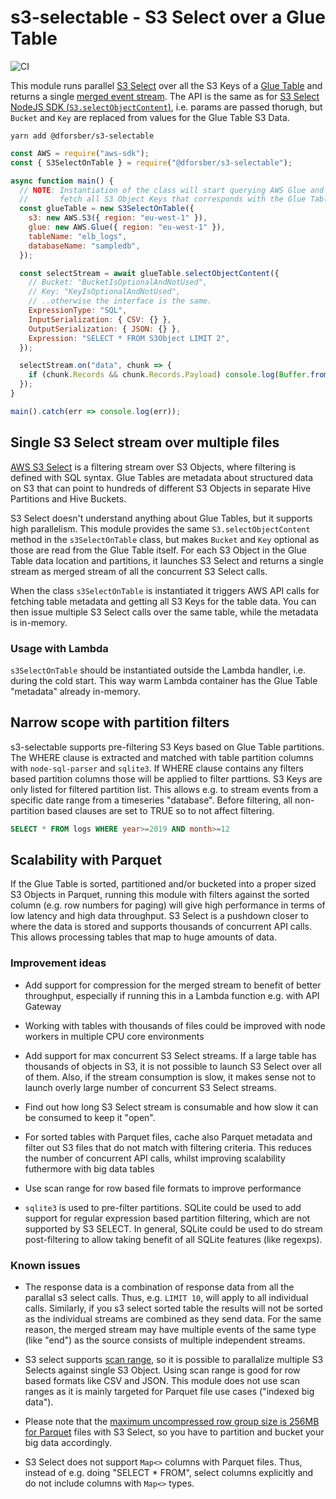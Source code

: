 # s3-selectable - S3 Select over a Glue Table

![CI](https://github.com/dforsber/s3-selectable/workflows/CI/badge.svg?branch=master)

This module runs parallel [S3 Select](https://aws.amazon.com/blogs/developer/introducing-support-for-amazon-s3-select-in-the-aws-sdk-for-javascript/) over all the S3 Keys of a [Glue Table](https://docs.aws.amazon.com/glue/latest/dg/tables-described.html) and returns a single [merged event stream](https://github.com/grncdr/merge-stream). The API is the same as for [S3 Select NodeJS SDK (`S3.selectObjectContent`)](https://docs.aws.amazon.com/AWSJavaScriptSDK/latest/AWS/S3.html#selectObjectContent-property), i.e. params are passed thorugh, but `Bucket` and `Key` are replaced from values for the Glue Table S3 Data.

```shell
yarn add @dforsber/s3-selectable
```

```javascript
const AWS = require("aws-sdk");
const { S3SelectOnTable } = require("@dforsber/s3-selectable");

async function main() {
  // NOTE: Instantiation of the class will start querying AWS Glue and S3 to
  //       fetch all S3 Object Keys that corresponds with the Glue Table data.
  const glueTable = new S3SelectOnTable({
    s3: new AWS.S3({ region: "eu-west-1" }),
    glue: new AWS.Glue({ region: "eu-west-1" }),
    tableName: "elb_logs",
    databaseName: "sampledb",
  });

  const selectStream = await glueTable.selectObjectContent({
    // Bucket: "BucketIsOptionalAndNotUsed",
    // Key: "KeyIsOptionalAndNotUsed",
    // ..otherwise the interface is the same.
    ExpressionType: "SQL",
    InputSerialization: { CSV: {} },
    OutputSerialization: { JSON: {} },
    Expression: "SELECT * FROM S3Object LIMIT 2",
  });

  selectStream.on("data", chunk => {
    if (chunk.Records && chunk.Records.Payload) console.log(Buffer.from(chunk.Records.Payload).toString());
  });
}

main().catch(err => console.log(err));
```

## Single S3 Select stream over multiple files

[AWS S3 Select](https://docs.aws.amazon.com/AmazonS3/latest/API/API_SelectObjectContent.html) is a filtering stream over S3 Objects, where filtering is defined with SQL syntax. Glue Tables are metadata about structured data on S3 that can point to hundreds of different S3 Objects in separate Hive Partitions and Hive Buckets.

S3 Select doesn't understand anything about Glue Tables, but it supports high parallelism. This module provides the same `S3.selectObjectContent` method in the `s3SelectOnTable` class, but makes `Bucket` and `Key` optional as those are read from the Glue Table itself. For each S3 Object in the Glue Table data location and partitions, it launches S3 Select and returns a single stream as merged stream of all the concurrent S3 Select calls.

When the class `s3SelectOnTable` is instantiated it triggers AWS API calls for fetching table metadata and getting all S3 Keys for the table data. You can then issue multiple S3 Select calls over the same table, while the metadata is in-memory.

### Usage with Lambda

`s3SelectOnTable` should be instantiated outside the Lambda handler, i.e. during the cold start. This way warm Lambda container has the Glue Table "metadata" already in-memory.

## Narrow scope with partition filters

s3-selectable supports pre-filtering S3 Keys based on Glue Table partitions. The WHERE clause is extracted and matched with table partition columns with `node-sql-parser` and `sqlite3`. If WHERE clause contains any filters based partition columns those will be applied to filter parttions. S3 Keys are only listed for filtered partition list. This allows e.g. to stream events from a specific date range from a timeseries "database". Before filtering, all non-partition based clauses are set to TRUE so to not affect filtering.

```sql
SELECT * FROM logs WHERE year>=2019 AND month>=12
```

## Scalability with Parquet

If the Glue Table is sorted, partitioned and/or bucketed into a proper sized S3 Objects in Parquet, running this module with filters against the sorted column (e.g. row numbers for paging) will give high performance in terms of low latency and high data throughput. S3 Select is a pushdown closer to where the data is stored and supports thousands of concurrent API calls. This allows processing tables that map to huge amounts of data.

### Improvement ideas

- Add support for compression for the merged stream to benefit of better throughput, especially if running this in a Lambda function e.g. with API Gateway

- Working with tables with thousands of files could be improved with node workers in multiple CPU core environments

- Add support for max concurrent S3 Select streams. If a large table has thousands of objects in S3, it is not possible to launch S3 Select over all of them. Also, if the stream consumption is slow, it makes sense not to launch overly large number of concurrent S3 Select streams.

- Find out how long S3 Select stream is consumable and how slow it can be consumed to keep it "open".

- For sorted tables with Parquet files, cache also Parquet metadata and filter out S3 files that do not match with filtering criteria. This reduces the number of concurrent API calls, whilst improving scalability futhermore with big data tables

- Use scan range for row based file formats to improve performance

- `sqlite3` is used to pre-filter partitions. SQLite could be used to add support for regular expression based partition filtering, which are not supported by S3 SELECT. In general, SQLite could be used to do stream post-filtering to allow taking benefit of all SQLite features (like regexps).

### Known issues

- The response data is a combination of response data from all the parallal s3 select calls. Thus, e.g. `LIMIT 10`, will apply to all individual calls. Similarly, if you s3 select sorted table the results will not be sorted as the individual streams are combined as they send data. For the same reason, the merged stream may have multiple events of the same type (like "end") as the source consists of multiple independent streams.

- S3 select supports [scan range](https://docs.aws.amazon.com/AmazonS3/latest/API/API_SelectObjectContent.html#AmazonS3-SelectObjectContent-request-ScanRange), so it is possible to parallalize multiple S3 Selects against single S3 Object. Using scan range is good for row based formats like CSV and JSON. This module does not use scan ranges as it is mainly targeted for Parquet file use cases ("indexed big data").

- Please note that the [maximum uncompressed row group size is 256MB for Parquet](https://docs.aws.amazon.com/AmazonS3/latest/dev/selecting-content-from-objects.html) files with S3 Select, so you have to partition and bucket your big data accordingly.

- S3 Select does not support `Map<>` columns with Parquet files. Thus, instead of e.g. doing "SELECT \* FROM", select columns explicitly and do not include columns with `Map<>` types.

